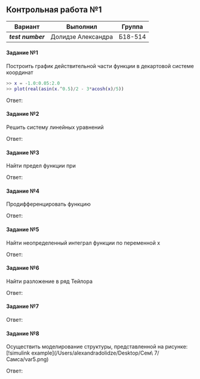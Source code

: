 ## Контрольная работа №1 ##



| Вариант | Выполнил | Группа |
| -------- | ------- | ----- |
| ***test number*** | Долидзе Александра | Б18-514 |

#### Задание №1 ####
Построить график действительной части функции в декартовой системе координат

```matlab
>> x = -1.0:0.05:2.0
>> plot(real(asin(x.^0.5)/2 - 3*acosh(x)/5))
```


Ответ:

#### Задание №2 ####
Решить систему линейных уравнений

Ответ:

#### Задание №3 ####
Найти предел функции при

Ответ:

#### Задание №4 ####
Продифференцировать функцию

Ответ:

#### Задание №5 ####
Найти неопределенный интеграл функции по переменной x

Ответ:

#### Задание №6 ####
Найти разложение в ряд Тейлора

Ответ:

#### Задание №7 ####


Ответ:

#### Задание №8 ####
Осуществить моделирование структуры, представленной на рисунке:
[!simulink example](/Users/alexandradolidze/Desktop/Сем\ 7/Самса/var5.png)

Ответ:
